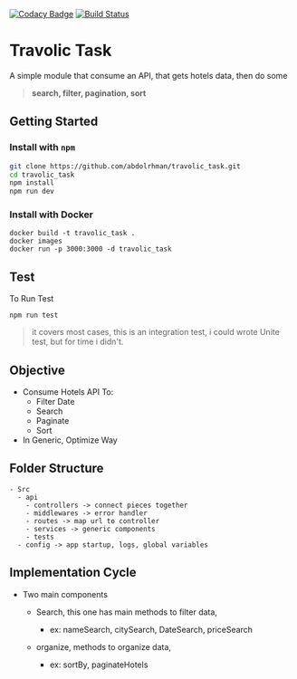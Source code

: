 [![Codacy Badge](https://api.codacy.com/project/badge/Grade/05523e3986724519b5a479d4ccac75c6)](https://www.codacy.com/manual/abdolrhman/travolic_task?utm_source=github.com&utm_medium=referral&utm_content=abdolrhman/travolic_task&utm_campaign=Badge_Grade)
[![Build Status](https://travis-ci.org/abdolrhman/travolic_task.svg?branch=master)](https://travis-ci.org/abdolrhman/travolic_task)

# Travolic Task

A simple module that consume an API, that gets hotels data,
then do some <br>

> <b>search, filter, pagination, sort</b>

## Getting Started

### Install with `npm`
```sh
git clone https://github.com/abdolrhman/travolic_task.git
cd travolic_task
npm install
npm run dev
```

### Install with Docker
```shell script
docker build -t travolic_task .
docker images
docker run -p 3000:3000 -d travolic_task
```

## Test
To Run Test
```shell script
npm run test
```

> it covers most cases, this is an integration test, i could wrote Unite test, but for time i didn't.

## Objective

- Consume Hotels API To:
  - Filter Date
  - Search
  - Paginate
  - Sort
- In Generic, Optimize Way
## Folder Structure

    - Src
      - api
        - controllers -> connect pieces together
        - middlewares -> error handler
        - routes -> map url to controller
        - services -> generic components
        - tests
      - config -> app startup, logs, global variables

## Implementation Cycle

- Two main components
    - Search, this one has main methods to filter data,
        - ex: nameSearch, citySearch, DateSearch, priceSearch
        
    - organize, methods to organize data,
        - ex: sortBy, paginateHotels

